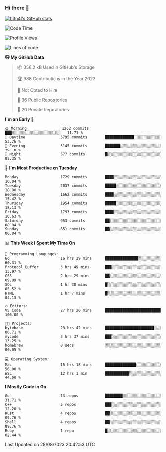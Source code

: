 ### Hi there 👋

[![h3n4l's GitHub stats](https://github-readme-stats.vercel.app/api?username=h3n4l&count_private=true&show_icons=true&theme=radical)](https://github.com/h3n4l/github-readme-stats)

<!--START_SECTION:waka-->
![Code Time](http://img.shields.io/badge/Code%20Time-1%2C538%20hrs%2013%20mins-blue)

![Profile Views](http://img.shields.io/badge/Profile%20Views-1-blue)

![Lines of code](https://img.shields.io/badge/From%20Hello%20World%20I%27ve%20Written-3.0%20million%20lines%20of%20code-blue)

**🐱 My GitHub Data** 

> 📦 356.2 kB Used in GitHub's Storage 
 > 
> 🏆 988 Contributions in the Year 2023
 > 
> 🚫 Not Opted to Hire
 > 
> 📜 36 Public Repositories 
 > 
> 🔑 20 Private Repositories 
 > 
**I'm an Early 🐤** 

```text
🌞 Morning                1262 commits        ███░░░░░░░░░░░░░░░░░░░░░░   11.71 % 
🌆 Daytime                5795 commits        █████████████░░░░░░░░░░░░   53.76 % 
🌃 Evening                3145 commits        ███████░░░░░░░░░░░░░░░░░░   29.18 % 
🌙 Night                  577 commits         █░░░░░░░░░░░░░░░░░░░░░░░░   05.35 % 
```
📅 **I'm Most Productive on Tuesday** 

```text
Monday                   1729 commits        ████░░░░░░░░░░░░░░░░░░░░░   16.04 % 
Tuesday                  2037 commits        █████░░░░░░░░░░░░░░░░░░░░   18.90 % 
Wednesday                1662 commits        ████░░░░░░░░░░░░░░░░░░░░░   15.42 % 
Thursday                 1954 commits        █████░░░░░░░░░░░░░░░░░░░░   18.13 % 
Friday                   1793 commits        ████░░░░░░░░░░░░░░░░░░░░░   16.63 % 
Saturday                 953 commits         ██░░░░░░░░░░░░░░░░░░░░░░░   08.84 % 
Sunday                   651 commits         ██░░░░░░░░░░░░░░░░░░░░░░░   06.04 % 
```


📊 **This Week I Spent My Time On** 

```text
💬 Programming Languages: 
Go                       16 hrs 29 mins      ███████████████░░░░░░░░░░   60.31 % 
Protocol Buffer          3 hrs 49 mins       ███░░░░░░░░░░░░░░░░░░░░░░   13.97 % 
CSS                      2 hrs 29 mins       ██░░░░░░░░░░░░░░░░░░░░░░░   09.09 % 
SQL                      1 hr 30 mins        █░░░░░░░░░░░░░░░░░░░░░░░░   05.52 % 
HTML                     1 hr 7 mins         █░░░░░░░░░░░░░░░░░░░░░░░░   04.13 % 

🔥 Editors: 
VS Code                  27 hrs 20 mins      █████████████████████████   100.00 % 

🐱‍💻 Projects: 
bytebase                 23 hrs 42 mins      ██████████████████████░░░   86.71 % 
mycode                   3 hrs 37 mins       ███░░░░░░░░░░░░░░░░░░░░░░   13.25 % 
homebrew                 0 secs              ░░░░░░░░░░░░░░░░░░░░░░░░░   00.05 % 

💻 Operating System: 
Mac                      15 hrs 18 mins      ██████████████░░░░░░░░░░░   56.00 % 
WSL                      12 hrs 1 min        ███████████░░░░░░░░░░░░░░   44.00 % 
```

**I Mostly Code in Go** 

```text
Go                       13 repos            ████████░░░░░░░░░░░░░░░░░   31.71 % 
C++                      5 repos             ███░░░░░░░░░░░░░░░░░░░░░░   12.20 % 
Rust                     4 repos             ██░░░░░░░░░░░░░░░░░░░░░░░   09.76 % 
Shell                    4 repos             ██░░░░░░░░░░░░░░░░░░░░░░░   09.76 % 
Ruby                     1 repo              █░░░░░░░░░░░░░░░░░░░░░░░░   02.44 % 
```




 Last Updated on 28/08/2023 20:42:53 UTC
<!--END_SECTION:waka-->

